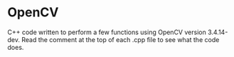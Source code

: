# OpenCV
C++ code written to perform a few functions using OpenCV version 3.4.14-dev.
Read the comment at the top of each .cpp file to see what the code does.
